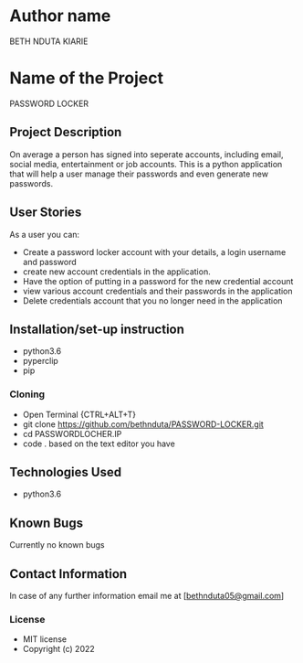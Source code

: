 # Author name
BETH NDUTA KIARIE

# Name of the Project
PASSWORD LOCKER

## Project Description
On average a person has signed into seperate accounts, including email, social media, entertainment or job accounts. This is a python application that will help a user manage their passwords and even generate new passwords. 

## User Stories
As a user you can:
* Create a password locker account with your details, a login username and password
* create new account credentials in the application.
* Have the option of putting in a password for the new credential account
* view various account credentials and their passwords in the application
* Delete credentials account that you no longer need in the application

## Installation/set-up instruction
* python3.6
* pyperclip
* pip

### Cloning
* Open Terminal {CTRL+ALT+T}
* git clone https://github.com/bethnduta/PASSWORD-LOCKER.git
* cd PASSWORDLOCHER.IP
* code . based on the text editor you have

## Technologies Used
* python3.6

## Known Bugs
Currently no known bugs

## Contact Information
In case of any further information email me at [bethnduta05@gmail.com]

### License
* MIT license
* Copyright (c) 2022
